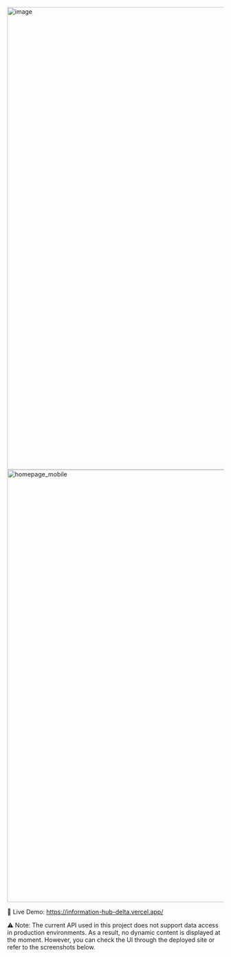 <img width="1886" height="1075" alt="image" src="https://github.com/user-attachments/assets/f39ba8c1-1849-41e5-857c-70df0ab3db10" />
<img width="1023" height="1005" alt="homepage_mobile" src="https://github.com/user-attachments/assets/1ec71db4-164b-461d-b18f-33760e7a2034" />


🚀 Live Demo: https://information-hub-delta.vercel.app/

⚠️ Note: The current API used in this project does not support data access in production environments. As a result, no dynamic content is displayed at the moment. However, you can check the UI through the deployed site or refer to the screenshots below.

